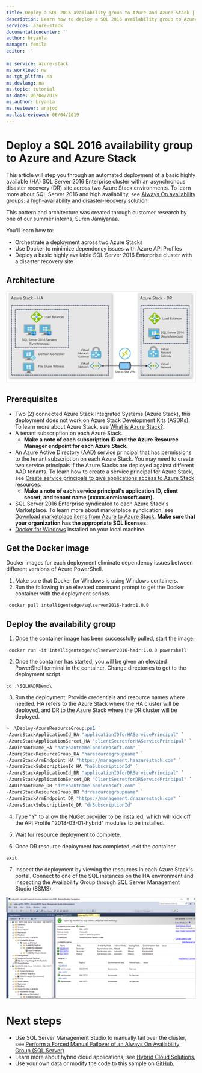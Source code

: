 ```yaml
---
title: Deploy a SQL 2016 availability group to Azure and Azure Stack | Microsoft Docs
description: Learn how to deploy a SQL 2016 availability group to Azure and Azure Stack
services: azure-stack
documentationcenter: ''
author: bryanla
manager: femila
editor: ''

ms.service: azure-stack
ms.workload: na
ms.tgt_pltfrm: na
ms.devlang: na
ms.topic: tutorial
ms.date: 06/04/2019
ms.author: bryanla
ms.reviewer: anajod
ms.lastreviewed: 06/04/2019
---
```


# Deploy a SQL 2016 availability group to Azure and Azure Stack

This article will step you through an automated deployment of a basic highly available (HA) SQL Server 2016 Enterprise cluster with an
asynchronous disaster recovery (DR) site across two Azure Stack environments. To learn more about SQL Server 2016 and high availability,
see [Always On availability groups: a high-availability and disaster-recovery solution](https://docs.microsoft.com/sql/database-engine/availability-groups/windows/always-on-availability-groups-sql-server?view=sql-server-2016).

This pattern and architecture was created through customer research by one of our summer interns, Suren Jamiyanaa.

You'll learn how to:

  - Orchestrate a deployment across two Azure Stacks
  - Use Docker to minimize dependency issues with Azure API Profiles
  - Deploy a basic highly available SQL Server 2016 Enterprise cluster with a disaster recovery site

## Architecture 

![](media/azure-stack-solution-sql-ha/image1.png)

## Prerequisites

  - Two (2) connected Azure Stack Integrated Systems (Azure Stack), this deployment does not work on Azure Stack Development Kits (ASDKs). To learn more about Azure Stack, see [What is Azure Stack?](https://azure.microsoft.com/overview/azure-stack/).
  - A tenant subscription on each Azure Stack.    
      - **Make a note of each subscription ID and the Azure Resource Manager endpoint for each Azure Stack.**
  - An Azure Active Directory (AAD) service principal that has permissions to the tenant subscription on each Azure Stack. You may need to create two service principals if the Azure Stacks are deployed against different AAD tenants. To learn how to create a service principal for Azure Stack, see [Create service principals to give applications access to Azure Stack resources](https://docs.microsoft.com/azure-stack/user/azure-stack-create-service-principals).
      - **Make a note of each service principal's application ID, client secret, and tenant name (xxxxx.onmicrosoft.com).**
  - SQL Server 2016 Enterprise syndicated to each Azure Stack's Marketplace. To learn more about marketplace syndication, see [Download marketplace items from Azure to Azure Stack](https://docs.microsoft.com/azure-stack/operator/azure-stack-download-azure-marketplace-item).
    **Make sure that your organization has the appropriate SQL licenses.**
  - [Docker for Windows](https://docs.docker.com/docker-for-windows/) installed on your local machine.

## Get the Docker image

Docker images for each deployment eliminate dependency issues between
different versions of Azure PowerShell.

1.  Make sure that Docker for Windows is using Windows containers.
2.  Run the following in an elevated command prompt to get the Docker container with the deployment scripts.

```
 docker pull intelligentedge/sqlserver2016-hadr:1.0.0
```

## Deploy the availability group

1.  Once the container image has been successfully pulled, start the image.

```
 docker run -it intelligentedge/sqlserver2016-hadr:1.0.0 powershell
```

2.  Once the container has started, you will be given an elevated PowerShell terminal in the container. Change directories to get to the deployment script.

  ```
  cd .\SQLHADRDemo\
  ```

3.  Run the deployment. Provide credentials and resource names where needed. HA refers to the Azure Stack where the HA cluster will be deployed, and DR to the Azure Stack where the DR cluster will be deployed.

  ```powershell
  > .\Deploy-AzureResourceGroup.ps1 `
  -AzureStackApplicationId_HA "applicationIDforHAServicePrincipal" `
  -AzureStackApplicationSercet_HA "clientSecretforHAServicePrincipal" `
  -AADTenantName_HA "hatenantname.onmicrosoft.com" `
  -AzureStackResourceGroup_HA "haresourcegroupname" `
  -AzureStackArmEndpoint_HA "https://management.haazurestack.com" `
  -AzureStackSubscriptionId_HA "haSubscriptionId" `
  -AzureStackApplicationId_DR "applicationIDforDRServicePrincipal" `
  -AzureStackApplicationSercet_DR "ClientSecretforDRServicePrincipal" `
  -AADTenantName_DR "drtenantname.onmicrosoft.com" `
  -AzureStackResourceGroup_DR "drresourcegroupname" `
  -AzureStackArmEndpoint_DR "https://management.drazurestack.com" `
  -AzureStackSubscriptionId_DR "drSubscriptionId"
  ```

4.  Type "Y" to allow the NuGet provider to be installed, which will kick off the API Profile "2018-03-01-hybrid" modules to be installed.

5.  Wait for resource deployment to complete.

6.  Once DR resource deployment has completed, exit the container.

```
exit
```

7.  Inspect the deployment by viewing the resources in each Azure Stack's portal. Connect to one of the SQL instances on the HA environment and inspecting the Availability Group through SQL Server Management Studio (SSMS).

![](media/azure-stack-solution-sql-ha/image2.png)

# Next steps

  - Use SQL Server Management Studio to manually fail over the cluster, see [Perform a Forced Manual Failover of an Always On Availability Group (SQL Server)](https://docs.microsoft.com/sql/database-engine/availability-groups/windows/perform-a-forced-manual-failover-of-an-availability-group-sql-server?view=sql-server-2017)
  - Learn more about hybrid cloud applications, see [Hybrid Cloud Solutions.](https://aka.ms/azsdevtutorials)
  - Use your own data or modify the code to this sample on [GitHub](https://github.com/Azure-Samples/azure-intelligent-edge-patterns).
